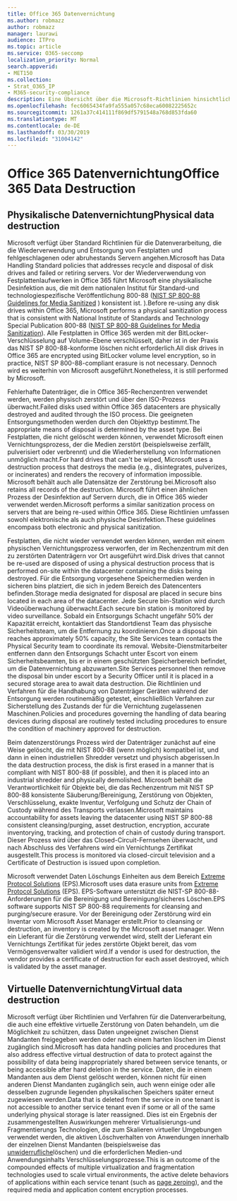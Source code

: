 ```yaml
---
title: Office 365 Datenvernichtung
ms.author: robmazz
author: robmazz
manager: laurawi
audience: ITPro
ms.topic: article
ms.service: O365-seccomp
localization_priority: Normal
search.appverid:
- MET150
ms.collection:
- Strat_O365_IP
- M365-security-compliance
description: Eine Übersicht über die Microsoft-Richtlinien hinsichtlich der Wiederverwendung, Beseitigung oder Zerstörung von Datenträgerlaufwerken und-Servern von Office 365 Datacenter.
ms.openlocfilehash: fec6065434fa9fa555a057c68eca60082225652c
ms.sourcegitcommit: 1261a37c414111f869df5791548a768d853fda60
ms.translationtype: MT
ms.contentlocale: de-DE
ms.lasthandoff: 03/30/2019
ms.locfileid: "31004142"
---
```

# <a name="office-365-data-destruction"></a><span data-ttu-id="cdaeb-103">Office 365 Datenvernichtung</span><span class="sxs-lookup"><span data-stu-id="cdaeb-103">Office 365 Data Destruction</span></span>

## <a name="physical-data-destruction"></a><span data-ttu-id="cdaeb-104">Physikalische Datenvernichtung</span><span class="sxs-lookup"><span data-stu-id="cdaeb-104">Physical data destruction</span></span>

<span data-ttu-id="cdaeb-105">Microsoft verfügt über Standard Richtlinien für die Datenverarbeitung, die die Wiederverwendung und Entsorgung von Festplatten und fehlgeschlagenen oder abruhestands Servern angehen.</span><span class="sxs-lookup"><span data-stu-id="cdaeb-105">Microsoft has Data Handling Standard policies that addresses recycle and disposal of disk drives and failed or retiring servers.</span></span> <span data-ttu-id="cdaeb-106">Vor der Wiederverwendung von Festplattenlaufwerken in Office 365 führt Microsoft eine physikalische Desinfektion aus, die mit dem nationalen Institut für Standard-und technologiespezifische Veröffentlichung 800-88 ([NIST SP 800-88 Guidelines for Media Sanitized](http://nvlpubs.nist.gov/nistpubs/SpecialPublications/NIST.SP.800-88r1.pdf) ) konsistent ist. ).</span><span class="sxs-lookup"><span data-stu-id="cdaeb-106">Before re-using any disk drives within Office 365, Microsoft performs a physical sanitization process that is consistent with National Institute of Standards and Technology Special Publication 800-88 ([NIST SP 800-88 Guidelines for Media Sanitization](http://nvlpubs.nist.gov/nistpubs/SpecialPublications/NIST.SP.800-88r1.pdf)).</span></span> <span data-ttu-id="cdaeb-107">Alle Festplatten in Office 365 werden mit der BitLocker-Verschlüsselung auf Volume-Ebene verschlüsselt, daher ist in der Praxis das NIST SP 800-88-konforme löschen nicht erforderlich.</span><span class="sxs-lookup"><span data-stu-id="cdaeb-107">All disk drives in Office 365 are encrypted using BitLocker volume level encryption, so in practice, NIST SP 800-88-compliant erasure is not necessary.</span></span> <span data-ttu-id="cdaeb-108">Dennoch wird es weiterhin von Microsoft ausgeführt.</span><span class="sxs-lookup"><span data-stu-id="cdaeb-108">Nonetheless, it is still performed by Microsoft.</span></span>

<span data-ttu-id="cdaeb-109">Fehlerhafte Datenträger, die in Office 365-Rechenzentren verwendet werden, werden physisch zerstört und über den ISO-Prozess überwacht.</span><span class="sxs-lookup"><span data-stu-id="cdaeb-109">Failed disks used within Office 365 datacenters are physically destroyed and audited through the ISO process.</span></span> <span data-ttu-id="cdaeb-110">Die geeigneten Entsorgungsmethoden werden durch den Objekttyp bestimmt.</span><span class="sxs-lookup"><span data-stu-id="cdaeb-110">The appropriate means of disposal is determined by the asset type.</span></span> <span data-ttu-id="cdaeb-111">Bei Festplatten, die nicht gelöscht werden können, verwendet Microsoft einen Vernichtungsprozess, der die Medien zerstört (beispielsweise zerfällt, pulverisiert oder verbrennt) und die Wiederherstellung von Informationen unmöglich macht.</span><span class="sxs-lookup"><span data-stu-id="cdaeb-111">For hard drives that can't be wiped, Microsoft uses a destruction process that destroys the media (e.g., disintegrates, pulverizes, or incinerates) and renders the recovery of information impossible.</span></span> <span data-ttu-id="cdaeb-112">Microsoft behält auch alle Datensätze der Zerstörung bei.</span><span class="sxs-lookup"><span data-stu-id="cdaeb-112">Microsoft also retains all records of the destruction.</span></span> <span data-ttu-id="cdaeb-113">Microsoft führt einen ähnlichen Prozess der Desinfektion auf Servern durch, die in Office 365 wieder verwendet werden.</span><span class="sxs-lookup"><span data-stu-id="cdaeb-113">Microsoft performs a similar sanitization process on servers that are being re-used within Office 365.</span></span> <span data-ttu-id="cdaeb-114">Diese Richtlinien umfassen sowohl elektronische als auch physische Desinfektion.</span><span class="sxs-lookup"><span data-stu-id="cdaeb-114">These guidelines encompass both electronic and physical sanitization.</span></span>

<span data-ttu-id="cdaeb-115">Festplatten, die nicht wieder verwendet werden können, werden mit einem physischen Vernichtungsprozess verworfen, der im Rechenzentrum mit den zu zerstörten Datenträgern vor Ort ausgeführt wird.</span><span class="sxs-lookup"><span data-stu-id="cdaeb-115">Disk drives that cannot be re-used are disposed of using a physical destruction process that is performed on-site within the datacenter containing the disks being destroyed.</span></span> <span data-ttu-id="cdaeb-116">Für die Entsorgung vorgesehene Speichermedien werden in sicheren bins platziert, die sich in jedem Bereich des Datencenters befinden.</span><span class="sxs-lookup"><span data-stu-id="cdaeb-116">Storage media designated for disposal are placed in secure bins located in each area of the datacenter.</span></span> <span data-ttu-id="cdaeb-117">Jede Secure bin-Station wird durch Videoüberwachung überwacht.</span><span class="sxs-lookup"><span data-stu-id="cdaeb-117">Each secure bin station is monitored by video surveillance.</span></span> <span data-ttu-id="cdaeb-118">Sobald ein Entsorgungs Schacht ungefähr 50% der Kapazität erreicht, kontaktiert das Standortdienst Team das physische Sicherheitsteam, um die Entfernung zu koordinieren.</span><span class="sxs-lookup"><span data-stu-id="cdaeb-118">Once a disposal bin reaches approximately 50% capacity, the Site Services team contacts the Physical Security team to coordinate its removal.</span></span> <span data-ttu-id="cdaeb-119">Website-Dienstmitarbeiter entfernen dann den Entsorgungs Schacht unter Escort von einem Sicherheitsbeamten, bis er in einem geschützten Speicherbereich befindet, um die Datenvernichtung abzuwarten.</span><span class="sxs-lookup"><span data-stu-id="cdaeb-119">Site Services personnel then remove the disposal bin under escort by a Security Officer until it is placed in a secured storage area to await data destruction.</span></span> <span data-ttu-id="cdaeb-120">Die Richtlinien und Verfahren für die Handhabung von Datenträger Geräten während der Entsorgung werden routinemäßig getestet, einschließlich Verfahren zur Sicherstellung des Zustands der für die Vernichtung zugelassenen Maschinen.</span><span class="sxs-lookup"><span data-stu-id="cdaeb-120">Policies and procedures governing the handling of data bearing devices during disposal are routinely tested including procedures to ensure the condition of machinery approved for destruction.</span></span>

<span data-ttu-id="cdaeb-121">Beim datenzerstörungs Prozess wird der Datenträger zunächst auf eine Weise gelöscht, die mit NIST 800-88 (wenn möglich) kompatibel ist, und dann in einen industriellen Shredder versetzt und physisch abgerissen.</span><span class="sxs-lookup"><span data-stu-id="cdaeb-121">In the data destruction process, the disk is first erased in a manner that is compliant with NIST 800-88 (if possible), and then it is placed into an industrial shredder and physically demolished.</span></span> <span data-ttu-id="cdaeb-122">Microsoft behält die Verantwortlichkeit für Objekte bei, die das Rechenzentrum mit NIST SP 800-88 konsistente Säuberung/Bereinigung, Zerstörung von Objekten, Verschlüsselung, exakte Inventur, Verfolgung und Schutz der Chain of Custody während des Transports verlassen.</span><span class="sxs-lookup"><span data-stu-id="cdaeb-122">Microsoft maintains accountability for assets leaving the datacenter using NIST SP 800-88 consistent cleansing/purging, asset destruction, encryption, accurate inventorying, tracking, and protection of chain of custody during transport.</span></span> <span data-ttu-id="cdaeb-123">Dieser Prozess wird über das Closed-Circuit-Fernsehen überwacht, und nach Abschluss des Verfahrens wird ein Vernichtungs Zertifikat ausgestellt.</span><span class="sxs-lookup"><span data-stu-id="cdaeb-123">This process is monitored via closed-circuit television and a Certificate of Destruction is issued upon completion.</span></span>

<span data-ttu-id="cdaeb-124">Microsoft verwendet Daten Löschungs Einheiten aus dem Bereich [Extreme Protocol Solutions](http://www.enterprisedataerasure.com/) (EPS).</span><span class="sxs-lookup"><span data-stu-id="cdaeb-124">Microsoft uses data erasure units from [Extreme Protocol Solutions](http://www.enterprisedataerasure.com/) (EPS).</span></span> <span data-ttu-id="cdaeb-125">EPS-Software unterstützt die NIST-SP 800-88-Anforderungen für die Bereinigung und Bereinigung/sicheres Löschen.</span><span class="sxs-lookup"><span data-stu-id="cdaeb-125">EPS software supports NIST SP 800-88 requirements for cleansing and purging/secure erasure.</span></span> <span data-ttu-id="cdaeb-126">Vor der Bereinigung oder Zerstörung wird ein Inventar vom Microsoft Asset Manager erstellt.</span><span class="sxs-lookup"><span data-stu-id="cdaeb-126">Prior to cleansing or destruction, an inventory is created by the Microsoft asset manager.</span></span> <span data-ttu-id="cdaeb-127">Wenn ein Lieferant für die Zerstörung verwendet wird, stellt der Lieferant ein Vernichtungs Zertifikat für jedes zerstörte Objekt bereit, das vom Vermögensverwalter validiert wird.</span><span class="sxs-lookup"><span data-stu-id="cdaeb-127">If a vendor is used for destruction, the vendor provides a certificate of destruction for each asset destroyed, which is validated by the asset manager.</span></span>

## <a name="virtual-data-destruction"></a><span data-ttu-id="cdaeb-128">Virtuelle Datenvernichtung</span><span class="sxs-lookup"><span data-stu-id="cdaeb-128">Virtual data destruction</span></span>

<span data-ttu-id="cdaeb-129">Microsoft verfügt über Richtlinien und Verfahren für die Datenverarbeitung, die auch eine effektive virtuelle Zerstörung von Daten behandeln, um die Möglichkeit zu schützen, dass Daten ungeeignet zwischen Dienst Mandanten freigegeben werden oder nach einem harten löschen im Dienst zugänglich sind.</span><span class="sxs-lookup"><span data-stu-id="cdaeb-129">Microsoft has data handling policies and procedures that also address effective virtual destruction of data to protect against the possibility of data being inappropriately shared between service tenants, or being accessible after hard deletion in the service.</span></span> <span data-ttu-id="cdaeb-130">Daten, die in einem Mandanten aus dem Dienst gelöscht werden, können nicht für einen anderen Dienst Mandanten zugänglich sein, auch wenn einige oder alle desselben zugrunde liegenden physikalischen Speichers später erneut zugewiesen werden.</span><span class="sxs-lookup"><span data-stu-id="cdaeb-130">Data that is deleted from the service in one tenant is not accessible to another service tenant even if some or all of the same underlying physical storage is later reassigned.</span></span> <span data-ttu-id="cdaeb-131">Dies ist ein Ergebnis der zusammengestellten Auswirkungen mehrerer Virtualisierungs-und Fragmentierungs Technologien, die zum Skalieren virtueller Umgebungen verwendet werden, die aktiven Löschverhalten von Anwendungen innerhalb der einzelnen Dienst Mandanten (beispielsweise das [unwiderrufliche](https://docs.microsoft.com/office365/securitycompliance/office-365-exchange-online-data-deletion#page-zeroing)löschen) und die erforderlichen Medien-und Anwendungsinhalts Verschlüsselungsprozesse.</span><span class="sxs-lookup"><span data-stu-id="cdaeb-131">This is an outcome of the compounded effects of multiple virtualization and fragmentation technologies used to scale virtual environments, the active delete behaviors of applications within each service tenant (such as [page zeroing](https://docs.microsoft.com/office365/securitycompliance/office-365-exchange-online-data-deletion#page-zeroing)), and the required media and application content encryption processes.</span></span>